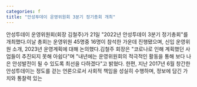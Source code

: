 ```yaml
---
categories: f
title: "안성투데이 운영위원회 3분기 정기총회 개최"
---
```

안성투데이 운영위원회(회장 김철주)가 21일 "2022년 안성투데이 3분기 정기총회"를 개최했다.이날 총회는 운영위원 45명중 16명이 참석한 가운데 진행됐으며, 신입 운영위원 소개, 2023년 운영계획에 대해 논의했다.김철주 회장은 "코로나로 인해 계획했던 사업들이 추진되지 못해 아쉽다"며 "내년에는 운영위원회의 적극적인 활동을 통해 보다 나은 안성발전이 될 수 있도록 최선을 다하겠다"고 밝혔다. 한편, 지난 2017년 6월 창간한 안성투데이는 정도를 걷는 언론으로서 사회적 책임을 성실히 수행하며, 정보에 담긴 가치와 통찰력 있는